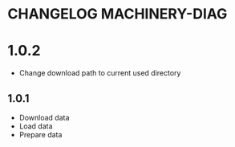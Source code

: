 # CHANGELOG MACHINERY-DIAG

# 1.0.2
- Change download path to current used directory

## 1.0.1 
- Download data
- Load data
- Prepare data